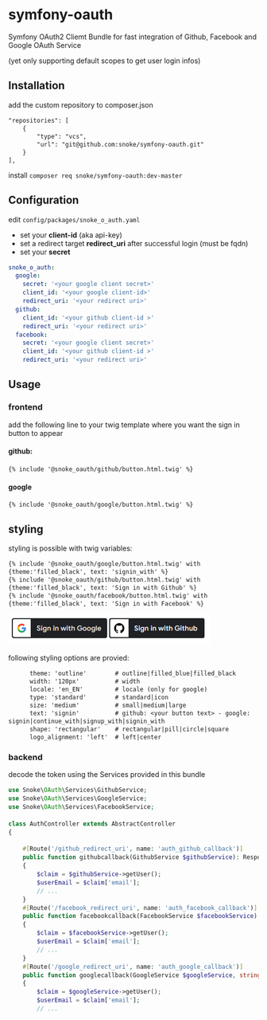 ﻿# symfony-oauth
Symfony OAuth2 Cliemt Bundle for fast integration of Github, Facebook and Google OAuth Service

(yet only supporting default scopes to get user login infos)
## Installation
add the custom repository to composer.json
```
"repositories": [
    {
        "type": "vcs",
        "url": "git@github.com:snoke/symfony-oauth.git"
    }
],
```
install
```composer req snoke/symfony-oauth:dev-master```

## Configuration
edit ```config/packages/snoke_o_auth.yaml``` 
- set your **client-id** (aka api-key)
- set a redirect target **redirect_uri** after successful login (must be fqdn)
- set your **secret**

```yaml
snoke_o_auth:
  google:
    secret: '<your google client secret>'
    client_id: '<your google client-id>'
    redirect_uri: '<your redirect uri>' 
  github:
    client_id: '<your github client-id >'
    redirect_uri: '<your redirect uri>'
  facebook:
    secret: '<your google client secret>'
    client_id: '<your github client-id >'
    redirect_uri: '<your redirect uri>'
```

## Usage
### frontend
add the following line to your twig template where you want the sign in button to appear
#### github:
```twig
{% include '@snoke_oauth/github/button.html.twig' %}
```
#### google
```twig
{% include '@snoke_oauth/google/button.html.twig' %}
```

## styling
styling is possible with twig variables:
```twig
{% include '@snoke_oauth/google/button.html.twig' with {theme:'filled_black', text: 'signin_with' %}
{% include '@snoke_oauth/github/button.html.twig' with {theme:'filled_black', text: 'Sign in with Github' %}
{% include '@snoke_oauth/facebook/button.html.twig' with {theme:'filled_black', text: 'Sign in with Facebook' %}
```

![](./Docs/Images/buttons_black.PNG)

following styling options are provied:
```
      theme: 'outline'        # outline|filled_blue|filled_black
      width: '120px'          # width
      locale: 'en_EN'	      # locale (only for google)
      type: 'standard' 	      # standard|icon
      size: 'medium' 	      # small|medium|large
      text: 'signin'	      # github: <your button text> - google: signin|continue_with|signup_with|signin_with
      shape: 'rectangular'    # rectangular|pill|circle|square
      logo_alignment: 'left'  # left|center
```

### backend
decode the token using the Services provided in this bundle
```php
use Snoke\OAuth\Services\GithubService;
use Snoke\OAuth\Services\GoogleService;
use Snoke\OAuth\Services\FacebookService;

class AuthController extends AbstractController
{

    #[Route('/github_redirect_uri', name: 'auth_github_callback')]
    public function githubcallback(GithubService $githubService): Response
    {
        $claim = $githubService->getUser();
        $userEmail = $claim['email'];
        // ...
    }
    #[Route('/facebook_redirect_uri', name: 'auth_facebook_callback')]
    public function facebookcallback(FacebookService $facebookService): Response
    {
        $claim = $facebookService->getUser();
        $userEmail = $claim['email'];
        // ...
    }
    #[Route('/google_redirect_uri', name: 'auth_google_callback')]
    public function googlecallback(GoogleService $googleService, string $token): Response
    {
        $claim = $googleService->getUser();
        $userEmail = $claim['email'];
        // ...
```
